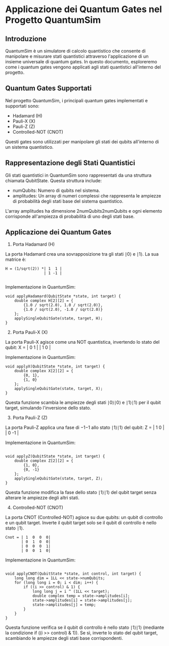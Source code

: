 # Applicazione dei Quantum Gates nel Progetto QuantumSim

## Introduzione

QuantumSim è un simulatore di calcolo quantistico che consente di manipolare e misurare stati quantistici attraverso l'applicazione di un insieme universale di quantum gates.
In questo documento, esploreremo come i quantum gates vengono applicati agli stati quantistici all'interno del progetto.

## Quantum Gates Supportati

Nel progetto QuantumSim, i principali quantum gates implementati e supportati sono:

- Hadamard (H)
- Pauli-X (X)
- Pauli-Z (Z)
- Controlled-NOT (CNOT)

Questi gates sono utilizzati per manipolare gli stati dei qubits all'interno di un sistema quantistico.

## Rappresentazione degli Stati Quantistici

Gli stati quantistici in QuantumSim sono rappresentati da una struttura chiamata QubitState. Questa struttura include:

- numQubits: Numero di qubits nel sistema.
- amplitudes: Un array di numeri complessi che rappresenta le ampiezze di probabilità degli stati base del sistema quantistico.

L'array amplitudes ha dimensione 2numQubits2numQubits e ogni elemento corrisponde all'ampiezza di probabilità di uno degli stati base.

## Applicazione dei Quantum Gates
1. Porta Hadamard (H)

La porta Hadamard crea una sovrapposizione tra gli stati ∣0⟩ e ∣1⟩. La sua matrice è:
```
H = (1/sqrt(2)) *| 1  1 |
                 | 1 -1 |
    
```
Implementazione in QuantumSim:

```
void applyHadamard(QubitState *state, int target) {
    double complex H[2][2] = {
        {1.0 / sqrt(2.0), 1.0 / sqrt(2.0)},
        {1.0 / sqrt(2.0), -1.0 / sqrt(2.0)}
    };
    applySingleQubitGate(state, target, H);
}
```
2. Porta Pauli-X (X)

La porta Pauli-X agisce come una NOT quantistica, invertendo lo stato del qubit:
X = | 0  1 |
    | 1  0 |

Implementazione in QuantumSim:

```
void applyX(QubitState *state, int target) {
    double complex X[2][2] = {
        {0, 1},
        {1, 0}
    };
    applySingleQubitGate(state, target, X);
}
```
Questa funzione scambia le ampiezze degli stati ∣0⟩∣0⟩ e ∣1⟩∣1⟩ per il qubit target, simulando l'inversione dello stato.

3. Porta Pauli-Z (Z)

La porta Pauli-Z applica una fase di −1−1 allo stato ∣1⟩∣1⟩ del qubit:
Z = | 1  0 |
    | 0 -1 |

Implementazione in QuantumSim:
```

void applyZ(QubitState *state, int target) {
    double complex Z[2][2] = {
        {1, 0},
        {0, -1}
    };
    applySingleQubitGate(state, target, Z);
}
```
Questa funzione modifica la fase dello stato ∣1⟩∣1⟩ del qubit target senza alterare le ampiezze degli altri stati.

4. Controlled-NOT (CNOT)

La porta CNOT (Controlled-NOT) agisce su due qubits: un qubit di controllo e un qubit target. 
Inverte il qubit target solo se il qubit di controllo è nello stato ∣1⟩.
```
Cnot = | 1  0  0  0|
       | 0  1  0  0|
       | 0  0  0  1|
       | 0  0  1  0|
```
Implementazione in QuantumSim:

```

void applyCNOT(QubitState *state, int control, int target) {
    long long dim = 1LL << state->numQubits;
    for (long long i = 0; i < dim; i++) {
        if ((i >> control) & 1) {
            long long j = i ^ (1LL << target);
            double complex temp = state->amplitudes[i];
            state->amplitudes[i] = state->amplitudes[j];
            state->amplitudes[j] = temp;
        }
    }
}
```
Questa funzione verifica se il qubit di controllo è nello stato ∣1⟩∣1⟩ (mediante la condizione if ((i >> control) & 1)). Se sì, inverte lo stato del qubit target, scambiando le ampiezze degli stati base corrispondenti.
